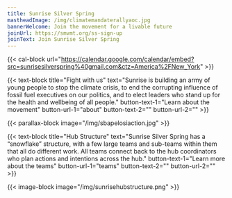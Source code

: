 ```yaml
---
title: Sunrise Silver Spring
mastheadImage: /img/climatemandaterallyaoc.jpg
bannerWelcome: Join the movement for a livable future
joinUrl: https://smvmt.org/ss-sign-up
joinText: Join Sunrise Silver Spring
---
```

{{< cal-block url="https://calendar.google.com/calendar/embed?src=sunrisesilverspring%40gmail.com&ctz=America%2FNew_York" >}}

{{< text-block title="Fight with us" text="Sunrise is building an army of young people to stop the climate crisis, to end the corrupting influence of fossil fuel executives on our politics, and to elect leaders who stand up for the health and wellbeing of all people." button-text-1="Learn about the movement" button-url-1="about" button-text-2="" button-url-2="" >}}

{{< parallax-block image="/img/sbapelosiaction.jpg" >}}

{{< text-block title="Hub Structure" text="Sunrise Silver Spring has a “snowflake” structure, with a few large teams and sub-teams within them that all do different work. All teams connect back to the hub coordinators who plan actions and intentions across the hub." button-text-1="Learn more about the teams" button-url-1="teams" button-text-2="" button-url-2="" >}}

{{< image-block image="/img/sunrisehubstructure.png" >}}